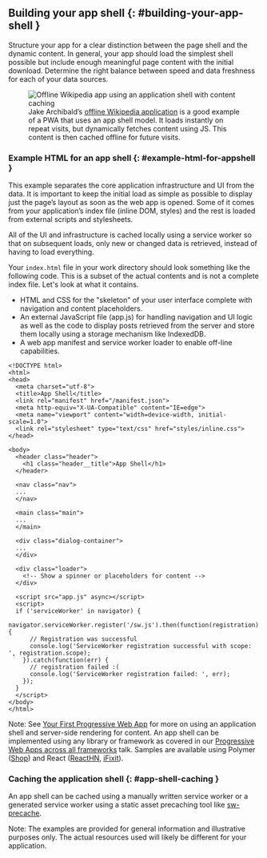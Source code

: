 ## Building your app shell {: #building-your-app-shell }

Structure your app for a clear distinction between the page shell and the
dynamic content. In general, your app should load the simplest shell possible
but include enough meaningful page content with the initial download. Determine
the right balance between speed and data freshness for each of your data
sources.

<figure>
  <img src="images/wikipedia.jpg"
    alt="Offline Wikipedia app using an application shell with content caching">
  <figcaption>Jake Archibald’s <a href="https://wiki-offline.jakearchibald.com/wiki/Rick_and_Morty">offline Wikipedia application</a> is a good example of a PWA that uses an app shell model. It loads instantly on repeat visits, but dynamically fetches content using JS. This content is then cached offline for future visits.
</figcaption>
</figure>

### Example HTML for an app shell {: #example-html-for-appshell }

This example separates the core application infrastructure and UI from the data.
It is important to keep the initial load as simple as possible to display just
the page’s layout as soon as the web app is opened. Some of it comes from your
application’s index file (inline DOM, styles) and the rest is loaded from
external scripts and stylesheets.

All of the UI and infrastructure is cached locally using a service worker so
that on subsequent loads, only new or changed data is retrieved, instead of
having to load everything.

Your `index.html` file in your work directory should look something like the
following code. This is a subset of the actual contents and is not a complete
index file. Let's look at what it contains.

* HTML and CSS for the "skeleton" of your user interface complete with navigation
  and content placeholders.
* An external JavaScript file (app.js) for handling navigation and UI logic as
  well as the code to display posts retrieved from the server and store them
  locally using a storage mechanism like IndexedDB.
* A web app manifest and service worker loader to enable off-line capabilities.

<div class="clearfix"></div>

    <!DOCTYPE html>
    <html>
    <head>
      <meta charset="utf-8">
      <title>App Shell</title>
      <link rel="manifest" href="/manifest.json">
      <meta http-equiv="X-UA-Compatible" content="IE=edge">
      <meta name="viewport" content="width=device-width, initial-scale=1.0">
      <link rel="stylesheet" type="text/css" href="styles/inline.css">
    </head>

    <body>
      <header class="header">
        <h1 class="header__title">App Shell</h1>
      </header>

      <nav class="nav">
      ...
      </nav>

      <main class="main">
      ...
      </main>

      <div class="dialog-container">
      ...
      </div>

      <div class="loader">
        <!-- Show a spinner or placeholders for content -->
      </div>

      <script src="app.js" async></script>
      <script>
      if ('serviceWorker' in navigator) {
        navigator.serviceWorker.register('/sw.js').then(function(registration) {
          // Registration was successful
          console.log('ServiceWorker registration successful with scope: ', registration.scope);
        }).catch(function(err) {
          // registration failed :(
          console.log('ServiceWorker registration failed: ', err);
        });
      }
      </script>
    </body>
    </html>

<div class="clearfix"></div>


Note: See [Your First Progressive Web App](/web/fundamentals/codelabs/your-first-pwapp/) for more on using an application shell and server-side
rendering for content. An app shell can be implemented using any library or
framework as covered in our <a
href="https://www.youtube.com/watch?v=srdKq0DckXQ">Progressive Web Apps across
all frameworks</a> talk. Samples are available using Polymer (<a
href="https://shop.polymer-project.org">Shop</a>) and React (<a
href="https://github.com/insin/react-hn">ReactHN</a>,
<a
href="https://github.com/GoogleChrome/sw-precache/tree/master/app-shell-demo">iFixit</a>).


### Caching the application shell {: #app-shell-caching }

An app shell can be cached using a manually written service worker or a
generated service worker using a static asset precaching tool like
[sw-precache](https://github.com/googlechrome/sw-precache).

Note: The examples are provided for general information and illustrative
purposes only. The actual resources used will likely be different for your
application.
